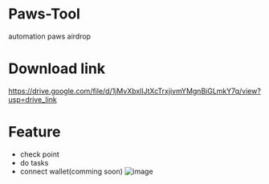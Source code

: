 # Paws-Tool
automation paws airdrop

# Download link

https://drive.google.com/file/d/1jMvXbxlIJtXcTrxjivmYMgnBiGLmkY7q/view?usp=drive_link

# Feature
+ check point
+ do tasks
+ connect wallet(comming soon)
  ![image](https://github.com/user-attachments/assets/a4d884f3-2ffc-469c-84fe-0ab5e31b0750)
